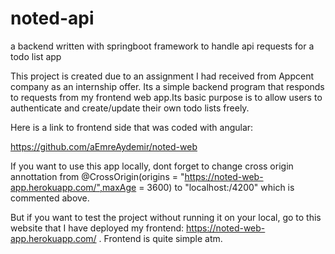 # noted-api
a backend written with springboot framework to handle api requests for a todo list app

This project is created due to an assignment I had received from Appcent company as an internship offer.
Its a simple backend program that responds to requests from my frontend web app.Its basic purpose is to allow users to
authenticate and create/update their own todo lists freely.

Here is a link to frontend side that was coded with angular:

https://github.com/aEmreAydemir/noted-web

If you want to use this app locally, dont forget to change cross origin annottation from 
@CrossOrigin(origins = "https://noted-web-app.herokuapp.com/",maxAge = 3600) to "localhost:/4200"
which is commented above.

But if you want to test the project without running it on your local, go to this website that I have deployed my frontend:
https://noted-web-app.herokuapp.com/ . Frontend is quite simple atm.
